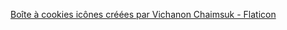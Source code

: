 <a href="https://www.flaticon.com/fr/icones-gratuites/boite-a-cookies" title="boîte à cookies icônes">Boîte à cookies icônes créées par Vichanon Chaimsuk - Flaticon</a>